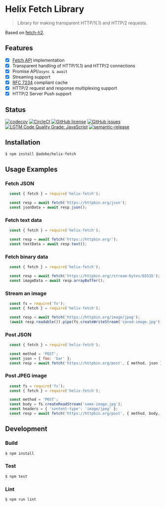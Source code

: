 # Helix Fetch Library

> Library for making transparent HTTP/1(.1) and HTTP/2 requests.

Based on [fetch-h2](https://github.com/grantila/fetch-h2).

## Features

- [x] [Fetch API](https://developer.mozilla.org/en-US/docs/Web/API/Fetch_API) implementation 
- [x] Transparent handling of HTTP/1(.1) and HTTP/2 connections
- [x] Promise API/`async & await`
- [x] Streaming support
- [x] [RFC 7234](https://httpwg.org/specs/rfc7234.html) compliant cache
- [x] HTTP/2 request and response multiplexing support
- [x] HTTP/2 Server Push support

## Status

[![codecov](https://img.shields.io/codecov/c/github/stefan-guggisberg/helix-fetch.svg)](https://codecov.io/gh/stefan-guggisberg/helix-fetch)
[![CircleCI](https://img.shields.io/circleci/project/github/stefan-guggisberg/helix-fetch.svg)](https://circleci.com/gh/stefan-guggisberg/helix-fetch)
[![GitHub license](https://img.shields.io/github/license/stefan-guggisberg/helix-fetch.svg)](https://github.com/stefan-guggisberg/helix-fetch/blob/master/LICENSE.txt)
[![GitHub issues](https://img.shields.io/github/issues/stefan-guggisberg/helix-fetch.svg)](https://github.com/stefan-guggisberg/helix-fetch/issues)
[![LGTM Code Quality Grade: JavaScript](https://img.shields.io/lgtm/grade/javascript/g/stefan-guggisberg/helix-fetch.svg?logo=lgtm&logoWidth=18)](https://lgtm.com/projects/g/stefan-guggisberg/helix-fetch)
[![semantic-release](https://img.shields.io/badge/%20%20%F0%9F%93%A6%F0%9F%9A%80-semantic--release-e10079.svg)](https://github.com/semantic-release/semantic-release)

## Installation

```bash
$ npm install @adobe/helix-fetch
```

## Usage Examples

### Fetch JSON

```javascript
  const { fetch } = require('helix-fetch');

  const resp = await fetch('https://httpbin.org/json');
  const jsonData = await resp.json();
```

### Fetch text data

```javascript
  const { fetch } = require('helix-fetch');

  const resp = await fetch('https://httpbin.org/');
  const textData = await resp.text();
```

### Fetch binary data

```javascript
  const { fetch } = require('helix-fetch');

  const resp = await fetch('https://httpbin.org//stream-bytes/65535');
  const imageData = await resp.arrayBuffer();
```

### Stream an image

```javascript
  const fs = require('fs');
  const { fetch } = require('helix-fetch');

  const resp = await fetch('https://httpbin.org/image/jpeg');
  (await resp.readable()).pipe(fs.createWriteStream('saved-image.jpg'));
```

### Post JSON

```javascript
  const { fetch } = require('helix-fetch');

  const method = 'POST';
  const json = { foo: 'bar' };
  const resp = await fetch('https://httpbin.org/post', { method, json });
```

### Post JPEG image

```javascript
  const fs = require('fs');
  const { fetch } = require('helix-fetch');

  const method = 'POST';
  const body = fs.createReadStream('some-image.jpg');
  const headers = { 'content-type': 'image/jpeg' };
  const resp = await fetch('https://httpbin.org/post', { method, body, headers });
```

## Development

### Build

```bash
$ npm install
```

### Test

```bash
$ npm test
```

### Lint

```bash
$ npm run lint
```

